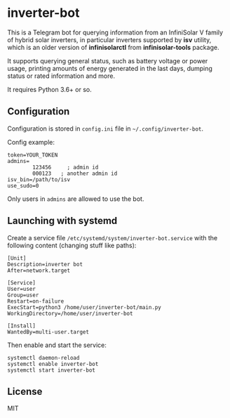 # inverter-bot

This is a Telegram bot for querying information from an InfiniSolar V family of hybrid solar inverters, in particular
inverters supported by **isv** utility, which is an older version of **infinisolarctl** from **infinisolar-tools**
package.

It supports querying general status, such as battery voltage or power usage, printing amounts of energy generated in
the last days, dumping status or rated information and more.

It requires Python 3.6+ or so.

## Configuration

Configuration is stored in `config.ini` file in `~/.config/inverter-bot`.

Config example:
```
token=YOUR_TOKEN
admins=
        123456     ; admin id
        000123   ; another admin id
isv_bin=/path/to/isv
use_sudo=0
```

Only users in `admins` are allowed to use the bot.

## Launching with systemd

Create a service file `/etc/systemd/system/inverter-bot.service` with the following content (changing stuff like paths):

```systemd
[Unit]
Description=inverter bot
After=network.target

[Service]
User=user
Group=user
Restart=on-failure
ExecStart=python3 /home/user/inverter-bot/main.py
WorkingDirectory=/home/user/inverter-bot

[Install]
WantedBy=multi-user.target
```

Then enable and start the service:
```
systemctl daemon-reload
systemctl enable inverter-bot
systemctl start inverter-bot
```

## License

MIT